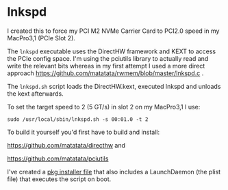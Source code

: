 # lnkspd


I created this to force my PCI M2 NVMe Carrier Card to PCI2.0 speed in my MacPro3,1 (PCIe Slot 2).

The `lnkspd` executable uses the DirectHW framework and KEXT to access the PCIe config space. I'm using the pciutils library to actually read and write the relevant bits whereas in my first attempt I used a more direct approach https://github.com/matatata/rwmem/blob/master/lnkspd.c .

The `lnkspd.sh` script loads the DirectHW.kext, executed lnkspd and unloads the kext afterwards.

To set the target speed to 2 (5 GT/s) in slot 2 on my MacPro3,1 I use:

```
sudo /usr/local/sbin/lnkspd.sh -s 00:01.0 -t 2
```


To build it yourself you'd first have to build and install:

https://github.com/matatata/directhw and

https://github.com/matatata/pciutils

I've created a [pkg installer file](matatata.lnkspd.pkg) that also includes a 
LaunchDaemon (the plist file) that executes the script on boot.


